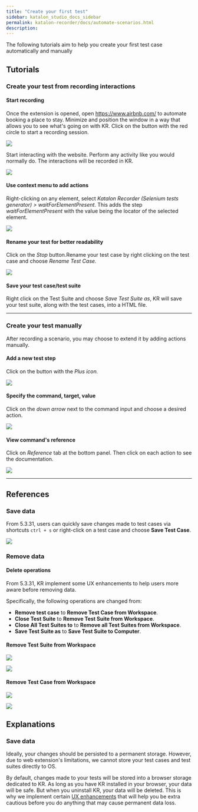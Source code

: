 ```yaml
---
title: "Create your first test"
sidebar: katalon_studio_docs_sidebar
permalink: katalon-recorder/docs/automate-scenarios.html
description:
---
```


The following tutorials aim to help you create your first test case automatically and manually

## Tutorials
### Create your test from recording interactions

#### Start recording

Once the extension is opened, open https://www.airbnb.com/ to automate booking a place to stay. Minimize and position the window in a way that allows you to see what's going on with KR. Click on the button with the red circle to start a recording session.

![](https://raw.githubusercontent.com/katalon-studio/docs-images/master/katalon-recorder/docs/jtbd/automate-scenarios/image1.png)

Start interacting with the website. Perform any activity like you would normally do. The interactions will be recorded in KR.

![](https://raw.githubusercontent.com/katalon-studio/docs-images/master/katalon-recorder/docs/jtbd/automate-scenarios/image2.png)

#### Use context menu to add actions

Right-clicking on any element, select _Katalon Recorder (Selenium tests generator) \> waitForElementPresent_. This adds the step _waitForElementPresent_ with the value being the locator of the selected element.

![](https://raw.githubusercontent.com/katalon-studio/docs-images/master/katalon-recorder/docs/jtbd/automate-scenarios/image3.png)

#### Rename your test for better readability

Click on the _Stop_ button.Rename your test case by right clicking on the test case and choose _Rename Test Case._

![](https://raw.githubusercontent.com/katalon-studio/docs-images/master/katalon-recorder/docs/jtbd/automate-scenarios/image4.png)

#### Save your test case/test suite

Right click on the Test Suite and choose _Save Test Suite as_, KR will save your test suite, along with the test cases, into a HTML file.

---

### Create your test manually

After recording a scenario, you may choose to extend it by adding actions manually.

#### Add a new test step

Click on the button with the _Plus icon._

![](https://raw.githubusercontent.com/katalon-studio/docs-images/master/katalon-recorder/docs/jtbd/automate-scenarios/image5.png)

#### Specify the command, target, value

Click on the _down arrow_ next to the command input and choose a desired action.

![](https://raw.githubusercontent.com/katalon-studio/docs-images/master/katalon-recorder/docs/jtbd/au#tomate-scenarios/image6.png)

#### View command's reference

Click on _Reference_ tab at the bottom panel. Then click on each action to see the documentation.

![](https://raw.githubusercontent.com/katalon-studio/docs-images/master/katalon-recorder/docs/jtbd/automate-scenarios/image7.png)

---

## References
### Save data
From 5.3.31, users can quickly save changes made to test cases via shortcuts `ctrl + s` or right-click on a test case and choose **Save Test Case**.

![](https://raw.githubusercontent.com/katalon-studio/docs-images/master/katalon-recorder/docs/jtbd/automate-scenarios/image8.png)


### Remove data
#### Delete operations

From 5.3.31, KR implement some UX enhancements to help users more aware before removing data.

Specifically, the following operations are changed from:
- **Remove test case** to **Remove Test Case from Workspace**.
- **Close Test Suite** to **Remove Test Suite from Workspace**.
- **Close All Test Suites to** to **Remove all Test Suites from Workspace**.
- **Save Test Suite as** to **Save Test Suite to Computer**.

#### Remove Test Suite from Workspace
![](https://raw.githubusercontent.com/katalon-studio/docs-images/master/katalon-recorder/docs/jtbd/automate-scenarios/image9.png)

![](https://raw.githubusercontent.com/katalon-studio/docs-images/master/katalon-recorder/docs/jtbd/automate-scenarios/image11.png)

#### Remove Test Case from Workspace
![](https://raw.githubusercontent.com/katalon-studio/docs-images/master/katalon-recorder/docs/jtbd/automate-scenarios/image10.png)

![](https://raw.githubusercontent.com/katalon-studio/docs-images/master/katalon-recorder/docs/jtbd/automate-scenarios/image12.png)

## Explanations
### Save data
Ideally, your changes should be persisted to a permanent storage. However, due to web extension's limitations, we cannot store your test cases and test suites directly to OS. 

By default, changes made to your tests will be stored into a browser storage dedicated to KR. As long as you have KR installed in your browser, your data will be safe. But when you uninstall KR, your data will be deleted. This is why we implement certain [UX enhancements](https://docs.katalon.com/katalon-recorder/docs/automate-scenarios.html#delete-operations) that will help you be extra cautious before you do anything that may cause permanent data loss.